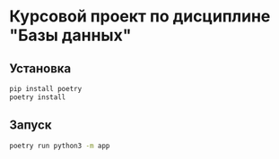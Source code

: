 # Курсовой проект по дисциплине "Базы данных"

## Установка

```bash
pip install poetry
poetry install
```

## Запуск
```bash
poetry run python3 -m app
```

